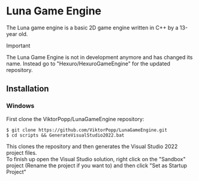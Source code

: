 # Luna Game Engine
The Luna game engine is a basic 2D game engine written in C++ by a 13-year old.

>[!IMPORTANT]
>The Luna Game Engine is not in development anymore and has changed its name. Instead go to "Hexuro/HexuroGameEngine" for the updated repository.

## Installation
### Windows
First clone the ViktorPopp/LunaGameEngine repository:

```console
$ git clone https://github.com/ViktorPopp/LunaGameEngine.git
$ cd scripts && GenerateVisualStudio2022.bat
```

This clones the repository and then generates the Visual Studio 2022 project files. <br>
To finish up open the Visual Studio solution, right click on the "Sandbox" project (Rename the project if you want to) and then click "Set as Startup Project"  